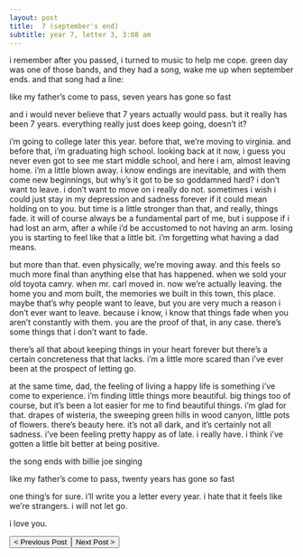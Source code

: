```yaml
---
layout: post
title:  7 (september's end)
subtitle: year 7, letter 3, 3:08 am
---
```

i remember after you passed, i turned to music to help me cope. green day was one of those bands, and they had a song, wake me up when september ends. and that song had a line:

like my father’s come to pass, seven years has gone so fast

and i would never believe that 7 years actually would pass. but it really has been 7 years. everything really just does keep going, doesn’t it?

i’m going to college later this year. before that, we’re moving to virginia. and before that, i’m graduating high school. looking back at it now, i guess you never even got to see me start middle school, and here i am, almost leaving home. i’m a little blown away. i know endings are inevitable, and with them come new beginnings, but why’s it got to be so goddamned hard? i don’t want to leave. i don’t want to move on i really do not. sometimes i wish i could just stay in my depression and sadness forever if it could mean holding on to you. but time is a little stronger than that, and really, things fade. it will of course always be a fundamental part of me, but i suppose if i had lost an arm, after a while i’d be accustomed to not having an arm. losing you is starting to feel like that a little bit. i’m forgetting what having a dad means.

but more than that. even physically, we’re moving away. and this feels so much more final than anything else that has happened. when we sold your old toyota camry. when mr. carl moved in. now we’re actually leaving. the home you and mom built, the memories we built in this town, this place. maybe that’s why people want to leave, but you are very much a reason i don’t ever want to leave. because i know, i know that things fade when you aren’t constantly with them. you are the proof of that, in any case. there’s some things that i don’t want to fade.

there’s all that about keeping things in your heart forever but there’s a certain concreteness that that lacks. i’m a little more scared than i’ve ever been at the prospect of letting go.

at the same time, dad, the feeling of living a happy life is something i’ve come to experience. i’m finding little things more beautiful. big things too of course, but it’s been a lot easier for me to find beautiful things. i’m glad for that. drapes of wisteria, the sweeping green hills in wood canyon, little pots of flowers. there’s beauty here. it’s not all dark, and it’s certainly not all sadness. i’ve been feeling pretty happy as of late. i really have. i think i’ve gotten a little bit better at being positive.

the song ends with billie joe singing

like my father’s come to pass, twenty years has gone so fast

one thing’s for sure. i’ll write you a letter every year. i hate that it feels like we’re strangers. i will not let go.

i love you.

<button class="prev" onclick="window.location.href = '/2015/03/13/6-a-year-in-review-a-greeting-another-goodbye.html';"> < Previous Post</button><button class="next" onclick="window.location.href = '/2017/03/12/8.html';">Next Post > </button>
